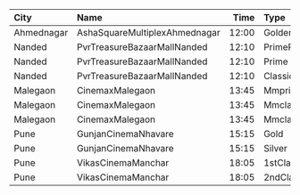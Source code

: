 | City       | Name                          |  Time | Type          | Price | Capacity | Booked |
| :--------- | :---------------------------- | ----: | :------------ | ----: | -------: | -----: |
| Ahmednagar | AshaSquareMultiplexAhmednagar | 12:00 | GoldenClass   |  120₹ |      100 |      0 |
| Nanded     | PvrTreasureBazaarMallNanded   | 12:10 | PrimePlus     |  150₹ |       40 |     22 |
| Nanded     | PvrTreasureBazaarMallNanded   | 12:10 | Prime         |  110₹ |       50 |      5 |
| Nanded     | PvrTreasureBazaarMallNanded   | 12:10 | Classic       |   90₹ |       35 |      4 |
| Malegaon   | CinemaxMalegaon               | 13:45 | Mmprime       |   95₹ |       65 |      0 |
| Malegaon   | CinemaxMalegaon               | 13:45 | MmclassicPlus |   95₹ |       58 |      0 |
| Malegaon   | CinemaxMalegaon               | 13:45 | Mmclassic     |   75₹ |       16 |      0 |
| Pune       | GunjanCinemaNhavare           | 15:15 | Gold          |  100₹ |       40 |      8 |
| Pune       | GunjanCinemaNhavare           | 15:15 | Silver        |  100₹ |       36 |      0 |
| Pune       | VikasCinemaManchar            | 18:05 | 1stClass      |   90₹ |      156 |     78 |
| Pune       | VikasCinemaManchar            | 18:05 | 2ndClass      |   70₹ |      196 |     98 |
